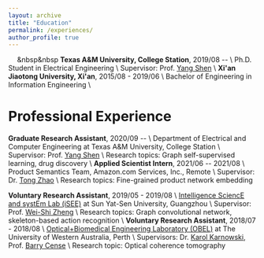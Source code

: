 ```yaml
---
layout: archive
title: "Education"
permalink: /experiences/
author_profile: true
---
```


<img align="left" width="15" height="15" src="https://yyou1996.github.io/images/tamu.png"> &nbsp&nbsp
**Texas A&M University, College Station**, 2019/08 -- \\
Ph.D. Student in Electrical Engineering \\
Supervisor: Prof. [Yang Shen](https://shen-lab.github.io) \\
**Xi'an Jiaotong University, Xi'an**, 2015/08 - 2019/06 \\
Bachelor of Engineering in Information Engineering \\
<br />

Professional Experience
=====
**Graduate Research Assistant**, 2020/09 -- \\
Department of Electrical and Computer Engineering at Texas A&M University, College Station \\
Supervisor: Prof. [Yang Shen](https://shen-lab.github.io) \\
Research topics:  Graph self-supervised learning, drug discovery \\
**Applied Scientist Intern**, 2021/06 -- 2021/08 \\
Product Semantics Team, Amazon.com Services, Inc., Remote \\
Supervisor: Dr. [Tong Zhao](https://scholar.google.com/citations?user=SSBJh9oAAAAJ&hl=en&oi=ao) \\
Research topics: Fine-grained product network embedding


**Voluntary Research Assistant**, 2019/05 - 2019/08 \\
[Intelligence SciencE and systEm Lab (iSEE)](https://www.isee-ai.cn) at Sun Yat-Sen University, Guangzhou \\
Supervisor: Prof. [Wei-Shi Zheng](https://www.isee-ai.cn/~zhwshi) \\
Research topics: Graph convolutional network, skeleton-based action recognition \\
**Voluntary Research Assistant**, 2018/07 - 2018/08 \\
[Optical+Biomedical Engineering Laboratory (OBEL)](http://obel.ee.uwa.edu.au) at The University of Western Australia, Perth \\
Supervisors: Dr. [Karol Karnowski](https://scholar.google.com/citations?user=piE2NlMAAAAJ&hl=en&oi=ao), Prof. [Barry Cense](https://scholar.google.com/citations?user=j88vA6YAAAAJ&hl=en&oi=ao) \\
Research topic: Optical coherence tomography
